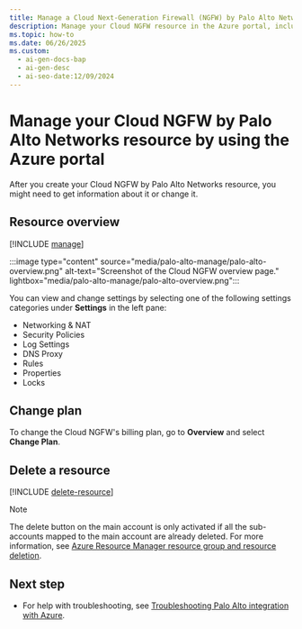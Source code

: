```yaml
---
title: Manage a Cloud Next-Generation Firewall (NGFW) by Palo Alto Networks Resource by Using the Azure Portal
description: Manage your Cloud NGFW resource in the Azure portal, including networking, NAT, rulestack settings, logging, Domain Name System (DNS) proxy configuration, and billing plan changes.
ms.topic: how-to
ms.date: 06/26/2025
ms.custom:
  - ai-gen-docs-bap
  - ai-gen-desc
  - ai-seo-date:12/09/2024
---
```


# Manage your Cloud NGFW by Palo Alto Networks resource by using the Azure portal

After you create your Cloud NGFW by Palo Alto Networks resource, you might need to get information about it or change it. 

## Resource overview 

[!INCLUDE [manage](../includes/manage.md)]

   :::image type="content" source="media/palo-alto-manage/palo-alto-overview.png" alt-text="Screenshot of the Cloud NGFW overview page." lightbox="media/palo-alto-manage/palo-alto-overview.png":::

You can view and change settings by selecting one of the following settings categories under **Settings** in the left pane:

- Networking & NAT
- Security Policies
- Log Settings
- DNS Proxy
- Rules
- Properties 
- Locks

## Change plan

To change the Cloud NGFW's billing plan, go to **Overview** and select **Change Plan**.

## Delete a resource

[!INCLUDE [delete-resource](../includes/delete-resource.md)]

> [!NOTE]
> The delete button on the main account is only activated if all the sub-accounts mapped to the main account are already deleted. For more information, see [Azure Resource Manager resource group and resource deletion](/azure/azure-resource-manager/management/delete-resource-group).

## Next step

- For help with troubleshooting, see [Troubleshooting Palo Alto integration with Azure](troubleshoot.md).


